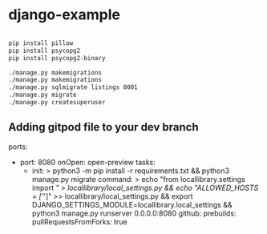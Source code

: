 # django-example

```sh

pip install pillow
pip install psycopg2
pip install psycopg2-binary

./manage.py makemigrations
./manage.py makemigrations
./manage.py sqlmigrate listings 0001
./manage.py migrate
./manage.py createsuperuser
```

## Adding gitpod file to your dev branch

ports:
- port: 8080
  onOpen: open-preview
  tasks:
  - init: >
      python3 -m pip install -r requirements.txt && 
      python3 manage.py migrate
    command: >
      echo "from locallibrary.settings import *" > locallibrary/local_settings.py &&
      echo "ALLOWED_HOSTS = ['*']" >> locallibrary/local_settings.py &&
      export DJANGO_SETTINGS_MODULE=locallibrary.local_settings &&
      python3 manage.py runserver 0.0.0.0:8080
  github:
    prebuilds:
      pullRequestsFromForks: true

